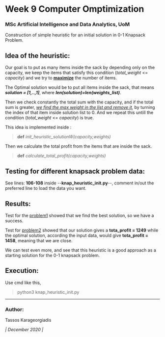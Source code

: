 # Week 9 Computer Omptimization
### MSc Artificial Intelligence and Data Analytics, UoM

Construction of simple heuristic for an initial solution in 0-1 Knapsack Problem.

## Idea of the heuristic:
Our goal is to put as many items inside the sack by depending only on the capacity, we keep the items that satisfy this condition (*total_weight* <= *capacity*) and we try to <ins>**maximize**</ins> the number of items.

The Optimal solution would be to put all items inside the sack, that means ***solution = \[1,..,1\]***, where ***len(solution)=len(weights_list)***.

Then we check constantly the total sum with the capacity, and if the total sum is greater, <ins>*we find the max weight in the list and remove it*</ins>, by turning the index of that item inside solution list to 0. And we repeat this untill the condition (*total_weight* <= *capacity*) is true.

This idea is implemented inside :
>**def**  *init_heuristic_solutionW(capacity,weights)*

Then we calculate the total profit from the items that are inside the sack.
>**def**  *calculate_total_profit(capacity,weights)*


## Testing for different knapsack problem data:
See lines: **106-108** inside --**knap_heuristic_init.py**--, comment in/out the preferred line to load the data you want.

## Results:
Test for the <ins>problem1</ins> showed that we find the best solution, so we have a success.

Test for <ins>problem2</ins> showed that our solution gives a **tota_profit = 1249** while the optimal solution, according the input data, would give **tota_profit = 1458**, meaning that we are close.

We can test even more, and see that this heuristic is a good approach as a starting solution for the 0-1 knapsack problem.

## Execution:
Use cmd like this,

>python3 knap_heuristic_init.py

---------------------
### Author:

Tassos Karageorgiadis

*| December 2020 |*

